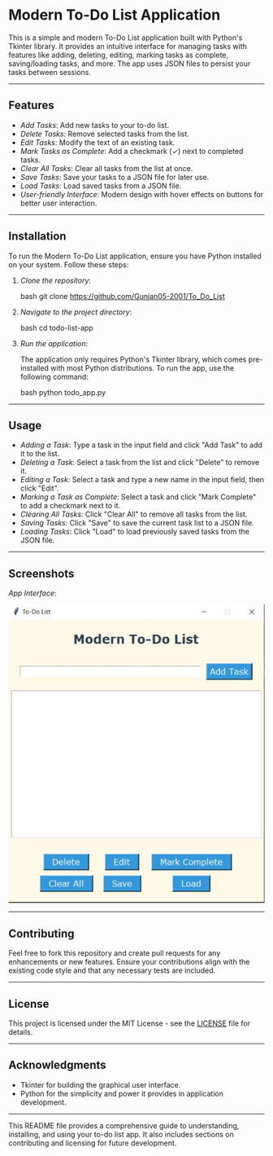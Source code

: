 # Modern To-Do List Application

This is a simple and modern To-Do List application built with Python's Tkinter library. It provides an intuitive interface for managing tasks with features like adding, deleting, editing, marking tasks as complete, saving/loading tasks, and more. The app uses JSON files to persist your tasks between sessions.

---

## Features

- *Add Tasks*: Add new tasks to your to-do list.
- *Delete Tasks*: Remove selected tasks from the list.
- *Edit Tasks*: Modify the text of an existing task.
- *Mark Tasks as Complete*: Add a checkmark (✓) next to completed tasks.
- *Clear All Tasks*: Clear all tasks from the list at once.
- *Save Tasks*: Save your tasks to a JSON file for later use.
- *Load Tasks*: Load saved tasks from a JSON file.
- *User-friendly Interface*: Modern design with hover effects on buttons for better user interaction.

---

## Installation

To run the Modern To-Do List application, ensure you have Python installed on your system. Follow these steps:

1. *Clone the repository*:

   bash
   git clone https://github.com/Gunjan05-2001/To_Do_List
   

2. *Navigate to the project directory*:

   bash
   cd todo-list-app
   

3. *Run the application*:

   The application only requires Python's Tkinter library, which comes pre-installed with most Python distributions. To run the app, use the following command:

   bash
   python todo_app.py
   

---

## Usage

- *Adding a Task*: Type a task in the input field and click "Add Task" to add it to the list.
- *Deleting a Task*: Select a task from the list and click "Delete" to remove it.
- *Editing a Task*: Select a task and type a new name in the input field, then click "Edit".
- *Marking a Task as Complete*: Select a task and click "Mark Complete" to add a checkmark next to it.
- *Clearing All Tasks*: Click "Clear All" to remove all tasks from the list.
- *Saving Tasks*: Click "Save" to save the current task list to a JSON file.
- *Loading Tasks*: Click "Load" to load previously saved tasks from the JSON file.

---

## Screenshots

*App Interface*:

![image alt](https://github.com/Gunjan05-2001/To_Do_List/blob/main/to_do_list.JPG)

---

## Contributing

Feel free to fork this repository and create pull requests for any enhancements or new features. Ensure your contributions align with the existing code style and that any necessary tests are included.

---

## License

This project is licensed under the MIT License - see the [LICENSE](LICENSE) file for details.

---

## Acknowledgments

- Tkinter for building the graphical user interface.
- Python for the simplicity and power it provides in application development.

---

This README file provides a comprehensive guide to understanding, installing, and using your to-do list app. It also includes sections on contributing and licensing for future development.
